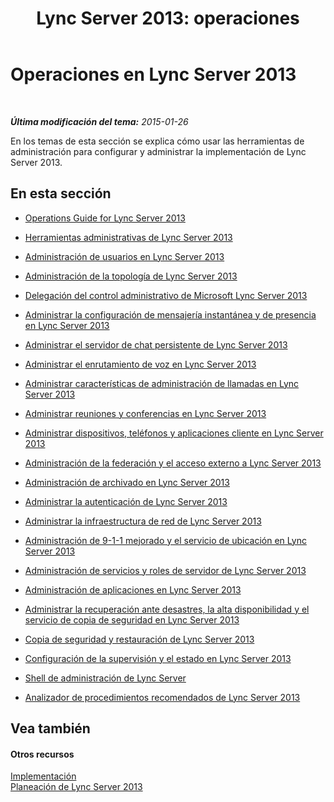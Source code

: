 ﻿---
title: 'Lync Server 2013: operaciones'
TOCTitle: Operaciones
ms:assetid: 528db561-0efe-4e55-8547-9f3836993f2d
ms:mtpsurl: https://technet.microsoft.com/es-es/library/Gg398344(v=OCS.15)
ms:contentKeyID: 48275236
ms.date: 01/07/2017
mtps_version: v=OCS.15
ms.translationtype: HT
---

# Operaciones en Lync Server 2013

 

_**Última modificación del tema:** 2015-01-26_

En los temas de esta sección se explica cómo usar las herramientas de administración para configurar y administrar la implementación de Lync Server 2013.

## En esta sección

  - [Operations Guide for Lync Server 2013](lync-server-2013-operations-guide.md)

  - [Herramientas administrativas de Lync Server 2013](lync-server-2013-lync-server-administrative-tools.md)

  - [Administración de usuarios en Lync Server 2013](lync-server-2013-managing-users-in-lync-server.md)

  - [Administración de la topología de Lync Server 2013](lync-server-2013-managing-the-lync-server-topology.md)

  - [Delegación del control administrativo de Microsoft Lync Server 2013](lync-server-2013-delegating-administrative-control-of-lync-server.md)

  - [Administrar la configuración de mensajería instantánea y de presencia en Lync Server 2013](lync-server-2013-managing-im-and-presence-settings.md)

  - [Administrar el servidor de chat persistente de Lync Server 2013](managing-lync-server-2013-persistent-chat-server.md)

  - [Administrar el enrutamiento de voz en Lync Server 2013](lync-server-2013-managing-voice-routing.md)

  - [Administrar características de administración de llamadas en Lync Server 2013](lync-server-2013-managing-call-management-features.md)

  - [Administrar reuniones y conferencias en Lync Server 2013](lync-server-2013-managing-meetings-and-conferences.md)

  - [Administrar dispositivos, teléfonos y aplicaciones cliente en Lync Server 2013](lync-server-2013-managing-devices-phones-and-client-applications.md)

  - [Administración de la federación y el acceso externo a Lync Server 2013](lync-server-2013-managing-federation-and-external-access-to-lync-server-2013.md)

  - [Administración de archivado en Lync Server 2013](lync-server-2013-managing-archiving.md)

  - [Administrar la autenticación de Lync Server 2013](lync-server-2013-managing-lync-server-authentication.md)

  - [Administrar la infraestructura de red de Lync Server 2013](lync-server-2013-managing-the-lync-server-2013-network-infrastructure.md)

  - [Administración de 9-1-1 mejorado y el servicio de ubicación en Lync Server 2013](lync-server-2013-managing-enhanced-9-1-1-and-the-location-service.md)

  - [Administración de servicios y roles de servidor de Lync Server 2013](lync-server-2013-managing-lync-server-services-and-server-roles.md)

  - [Administración de aplicaciones en Lync Server 2013](lync-server-2013-managing-applications.md)

  - [Administrar la recuperación ante desastres, la alta disponibilidad y el servicio de copia de seguridad en Lync Server 2013](lync-server-2013-managing-lync-server-disaster-recovery-high-availability-and-backup-service.md)

  - [Copia de seguridad y restauración de Lync Server 2013](lync-server-2013-backing-up-and-restoring-lync-server.md)

  - [Configuración de la supervisión y el estado en Lync Server 2013](lync-server-2013-monitoring-and-health-configuration.md)

  - [Shell de administración de Lync Server](lync-server-2013-lync-server-management-shell.md)

  - [Analizador de procedimientos recomendados de Lync Server 2013](lync-server-2013-lync-server-best-practices-analyzer.md)

## Vea también

#### Otros recursos

[Implementación](lync-server-2013-deployment.md)  
[Planeación de Lync Server 2013](lync-server-2013-planning.md)

